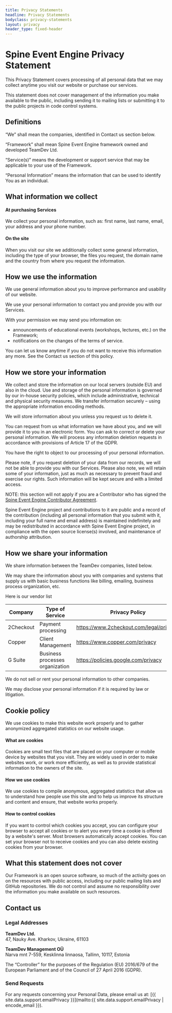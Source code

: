 ```yaml
---
title: Privacy Statements
headline: Privacy Statements
bodyclass: privacy-statements
layout: privacy
header_type: fixed-header
---
```


# Spine Event Engine Privacy Statement
This Privacy Statement covers processing of all personal data that we may collect anytime you 
visit our website or purchase our services. 

This statement does not cover management of the information you make available to the public, 
including sending it to mailing lists or submitting it to the public projects in code control 
systems.

## Definitions
“We” shall mean the companies, identified in Contact us section below.

“Framework” shall mean Spine Event Engine framework owned and developed TeamDev Ltd. 

“Service(s)” means the development or support service that may be applicable to your use of the 
Framework.

“Personal Information” means the information that can be used to identify You as an individual. 

## What information we collect

#### At purchasing Services
We collect your personal information, such as: first name, last name, email, your address 
and your phone number.

#### On the site
When you visit our site we additionally collect some general information, including the type 
of your browser, the files you request, the domain name and the country from where you request 
the information.

## How we use the information
We use general information about you to improve performance and usability of our website.

We use your personal information to contact you and provide you with our Services.

With your permission we may send you information on: 
- announcements of educational events (workshops, lectures, etc.) on the Framework;
- notifications on the changes of the terms of service.

You can let us know anytime if you do not want to receive this information any more. See the 
Contact us section of this policy.

## How we store your information
We collect and store the information on our local servers (outside EU) and also in the cloud. 
Use and storage of the personal information is governed by our in-house security policies, 
which include administrative, technical and physical security measures. We transfer information 
securely – using the appropriate information encoding methods. 

We will store information about you unless you request us to delete it.

You can request from us what information we have about you, and we will provide it to you in an 
electronic form. You can ask to correct or delete your personal information. We will process any 
information deletion requests in accordance with provisions of Article 17 of the GDPR.

You have the right to object to our processing of your personal information.

Please note, if you request deletion of your data from our records, we will not be able to 
provide you with our Services. Please also note, we will retain some of your information, 
just as much as necessary to prevent fraud and exercise our rights. Such information will 
be kept secure and with a limited access.

NOTE: this section will not apply if you are a Contributor who has signed the 
[Spine Event Engine Contributor Agreement]({{site.baseurl}}/privacy/contributor-agreement).

Spine Event Engine project and contributions to it are public and a record of the contribution 
(including all personal information that you submit with it, including your full name and email 
address) is maintained indefinitely and may be redistributed in accordance with Spine Event Engine 
project, in compliance with the open source license(s) involved, and maintenance of authorship 
attribution. 

## How we share your information
We share information between the TeamDev companies, listed below.

We may share the information about you with companies and systems that supply us with basic 
business functions like billing, emailing, business process organization, etc.

Here is our vendor list

<div class="table-container">
<table>
<thead>
<tr>
<th>Company</th>
<th>Type of Service</th>
<th>Privacy Policy</th>
</tr>
</thead>
<tbody>
<tr>
<td>2Checkout</td>
<td>Payment processing</td>
<td><a href="https://www.2checkout.com/legal/privacy/" target="_blank">https://www.2checkout.com/legal/privacy/</a></td>
</tr>
<tr>
<td>Copper</td>
<td>Client Management</td>
<td><a href="https://www.copper.com/privacy" target="_blank">https://www.copper.com/privacy</a></td>
</tr>
<tr>
<td>G Suite</td>
<td>Business processes organization</td>
<td><a href="https://policies.google.com/privacy" target="_blank">https://policies.google.com/privacy</a></td>
</tr>
</tbody>
</table>
</div>

We do not sell or rent your personal information to other companies.

We may disclose your personal information if it is required by law or litigation.

<h2 id="cookies">Cookie policy</h2>
We use cookies to make this website work properly and to gather anonymized aggregated statistics 
on our website usage.

#### What are cookies
Cookies are small text files that are placed on your computer or mobile device by websites that 
you visit. They are widely used in order to make websites work, or work more efficiently, as 
well as to provide statistical information to the owners of the site.

#### How we use cookies
We use cookies to compile anonymous, aggregated statistics that allow us to understand how people 
use this site and to help us improve its structure and content and ensure, that website works 
properly.

#### How to control cookies
If you want to control which cookies you accept, you can configure your browser to accept all 
cookies or to alert you every time a cookie is offered by a website's server. Most browsers 
automatically accept cookies. You can set your browser not to receive cookies and you can also 
delete existing cookies from your browser.

## What this statement does not cover
Our Framework is an open source software, so much of the activity goes on on the resources with 
public access, including our public mailing lists and GitHub repositories. We do not control and 
assume no responsibility over the information you make available on such resources.

## Contact us

### Legal Addresses

**TeamDev Ltd.** <br> 
47, Nauky Ave. Kharkov, Ukraine, 61103

**TeamDev Management OÜ** <br>
Narva mnt 7-559, Kesklinna linnaosa, Tallinn, 10117, Estonia

The “Controller” for the purposes of the Regulation (EU) 2016/679 of the European Parliament 
and of the Council of 27 April 2016 (GDPR).

### Send Requests
For any requests concerning your Personal Data, please email us at: 
[{{ site.data.support.emailPrivacy }}](mailto:{{ site.data.support.emailPrivacy | encode_email }}).
